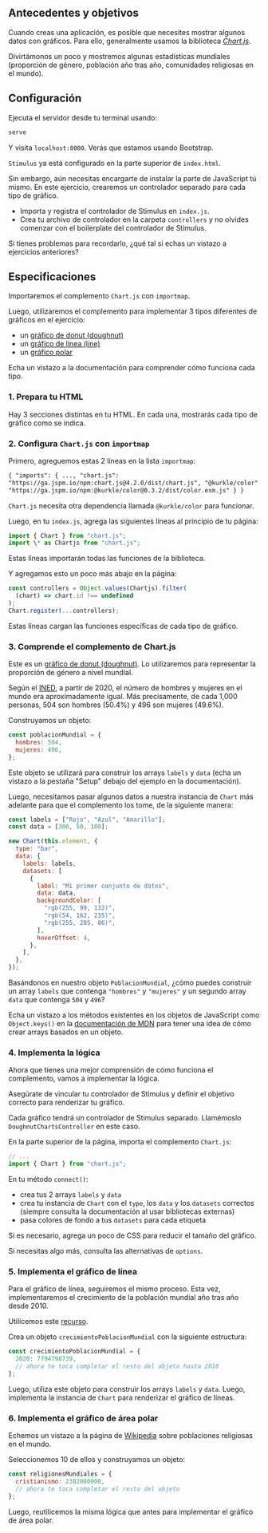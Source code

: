 ## Antecedentes y objetivos

Cuando creas una aplicación, es posible que necesites mostrar algunos datos con gráficos. Para ello, generalmente usamos la biblioteca [_Chart.js_](https://www.chartjs.org/docs/latest/es/).

Divirtámonos un poco y mostremos algunas estadísticas mundiales (proporción de género, población año tras año, comunidades religiosas en el mundo).

## Configuración

Ejecuta el servidor desde tu terminal usando:

```bash
serve
```

Y visita `localhost:8000`. Verás que estamos usando Bootstrap.

`Stimulus` ya está configurado en la parte superior de `index.html`.

Sin embargo, aún necesitas encargarte de instalar la parte de JavaScript tú mismo. En este ejercicio, crearemos un controlador separado para cada tipo de gráfico.

- Importa y registra el controlador de Stimulus en `index.js`.
- Crea tu archivo de controlador en la carpeta `controllers` y no olvides comenzar con el boilerplate del controlador de Stimulus.

Si tienes problemas para recordarlo, ¿qué tal si echas un vistazo a ejercicios anteriores?

## Especificaciones

Importaremos el complemento `Chart.js` con `importmap`.

Luego, utilizaremos el complemento para implementar 3 tipos diferentes de gráficos en el ejercicio:

- un [gráfico de donut (doughnut)](https://www.chartjs.org/docs/latest/charts/doughnut.html)
- un [gráfico de línea (line)](https://www.chartjs.org/docs/latest/charts/line.html)
- un [gráfico polar](https://www.chartjs.org/docs/latest/charts/polar.html)

Echa un vistazo a la documentación para comprender cómo funciona cada tipo.

### 1. Prepara tu HTML

Hay 3 secciones distintas en tu HTML. En cada una, mostrarás cada tipo de gráfico como se indica.

### 2. Configura `Chart.js` con `importmap`

Primero, agreguemos estas 2 líneas en la lista `importmap`:

```html
{ "imports": { ..., "chart.js":
"https://ga.jspm.io/npm:chart.js@4.2.0/dist/chart.js", "@kurkle/color":
"https://ga.jspm.io/npm:@kurkle/color@0.3.2/dist/color.esm.js" } }
```

`Chart.js` necesita otra dependencia llamada `@kurkle/color` para funcionar.

Luego, en tu `index.js`, agrega las siguientes líneas al principio de tu página:

```javascript
import { Chart } from "chart.js";
import \* as Chartjs from "chart.js";
```

Estas líneas importarán todas las funciones de la biblioteca.

Y agregamos esto un poco más abajo en la página:

```javascript
const controllers = Object.values(Chartjs).filter(
  (chart) => chart.id !== undefined
);
Chart.register(...controllers);
```

Estas líneas cargan las funciones específicas de cada tipo de gráfico.

### 3. Comprende el complemento de Chart.js

Este es un [gráfico de donut (doughnut)](https://www.chartjs.org/docs/latest/es/charts/doughnut.html). Lo utilizaremos para representar la proporción de género a nivel mundial.

Según el [INED](https://www.ined.fr/es/todo-sobre-poblacion/fichas-de-datos-demograficos/preguntas-frecuentes/hay-mas-hombres-o-mujeres-en-el-mundo/), a partir de 2020, el número de hombres y mujeres en el mundo era aproximadamente igual. Más precisamente, de cada 1,000 personas, 504 son hombres (50.4%) y 496 son mujeres (49.6%).

Construyamos un objeto:

```javascript
const poblacionMundial = {
  hombres: 504,
  mujeres: 496,
};
```

Este objeto se utilizará para construir los arrays `labels` y `data` (echa un vistazo a la pestaña "Setup" debajo del ejemplo en la documentación).

Luego, necesitamos pasar algunos datos a nuestra instancia de `Chart` más adelante para que el complemento los tome, de la siguiente manera:

```javascript
const labels = ["Rojo", "Azul", "Amarillo"];
const data = [300, 50, 100];

new Chart(this.element, {
  type: "bar",
  data: {
    labels: labels,
    datasets: [
      {
        label: "Mi primer conjunto de datos",
        data: data,
        backgroundColor: [
          "rgb(255, 99, 132)",
          "rgb(54, 162, 235)",
          "rgb(255, 205, 86)",
        ],
        hoverOffset: 4,
      },
    ],
  },
});
```

Basándonos en nuestro objeto `PoblacionMundial`, ¿cómo puedes construir un array `labels` que contenga `"hombres"` y `"mujeres"` y un segundo array `data` que contenga `504` y `496`?

Echa un vistazo a los métodos existentes en los objetos de JavaScript como `Object.keys()` en la [documentación de MDN](https://developer.mozilla.org/es/docs/Web/JavaScript/Reference/Global_Objects/Object/keys) para tener una idea de cómo crear arrays basados en un objeto.

### 4. Implementa la lógica

Ahora que tienes una mejor comprensión de cómo funciona el complemento, vamos a implementar la lógica.

Asegúrate de vincular tu controlador de Stimulus y definir el objetivo correcto para renderizar tu gráfico.

Cada gráfico tendrá un controlador de Stimulus separado. Llamémoslo `DoughnutChartsController` en este caso.

En la parte superior de la página, importa el complemento `Chart.js`:

```javascript
// ...
import { Chart } from "chart.js";
```

En tu método `connect()`:

- crea tus 2 arrays `labels` y `data`
- crea tu instancia de `Chart` con el `type`, los `data` y los `datasets` correctos (siempre consulta la documentación al usar bibliotecas externas)
- pasa colores de fondo a tus `datasets` para cada etiqueta

Si es necesario, agrega un poco de CSS para reducir el tamaño del gráfico.

Si necesitas algo más, consulta las alternativas de `options`.

### 5. Implementa el gráfico de línea

Para el gráfico de línea, seguiremos el mismo proceso. Esta vez, implementaremos el crecimiento de la población mundial año tras año desde 2010.

Utilicemos este [recurso](https://www.worldometers.info/world-population/world-population-by-year/).

Crea un objeto `crecimientoPoblacionMundial` con la siguiente estructura:

```javascript
const crecimientoPoblacionMundial = {
  2020: 7794798739,
  // ahora te toca completar el resto del objeto hasta 2010
};
```

Luego, utiliza este objeto para construir los arrays `labels` y `data`. Luego, implementa la instancia de `Chart` para renderizar el gráfico de líneas.

### 6. Implementa el gráfico de área polar

Echemos un vistazo a la página de [Wikipedia](https://en.wikipedia.org/wiki/List_of_religious_populations) sobre poblaciones religiosas en el mundo.

Seleccionemos 10 de ellos y construyamos un objeto:

```javascript
const religionesMundiales = {
  cristianismo: 2382000000,
  // ahora te toca completar el resto del objeto
};
```

Luego, reutilicemos la misma lógica que antes para implementar el gráfico de área polar.
